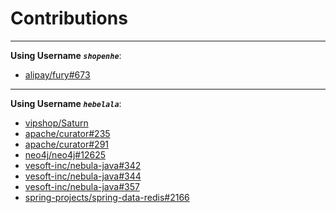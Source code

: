 # Contributions

***

**Using Username *`shopenhe`***:

* [alipay/fury#673](https://github.com/alipay/fury/issues/673)

***

**Using Username *`hebelala`***:

* [vipshop/Saturn](https://github.com/vipshop/Saturn)
* [apache/curator#235](https://github.com/apache/curator/pull/235)
* [apache/curator#291](https://github.com/apache/curator/pull/291)
* [neo4j/neo4j#12625](https://github.com/neo4j/neo4j/pull/12625)
* [vesoft-inc/nebula-java#342](https://github.com/vesoft-inc/nebula-java/pull/342)
* [vesoft-inc/nebula-java#344](https://github.com/vesoft-inc/nebula-java/pull/344)
* [vesoft-inc/nebula-java#357](https://github.com/vesoft-inc/nebula-java/pull/357)
* [spring-projects/spring-data-redis#2166](https://github.com/spring-projects/spring-data-redis/issues/2166)
